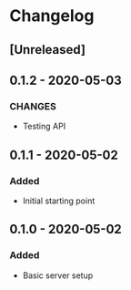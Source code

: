 # Changelog

## [Unreleased]

## 0.1.2 - 2020-05-03
### CHANGES
- Testing API

## 0.1.1 - 2020-05-02
### Added
- Initial starting point

## 0.1.0 - 2020-05-02
### Added
- Basic server setup
